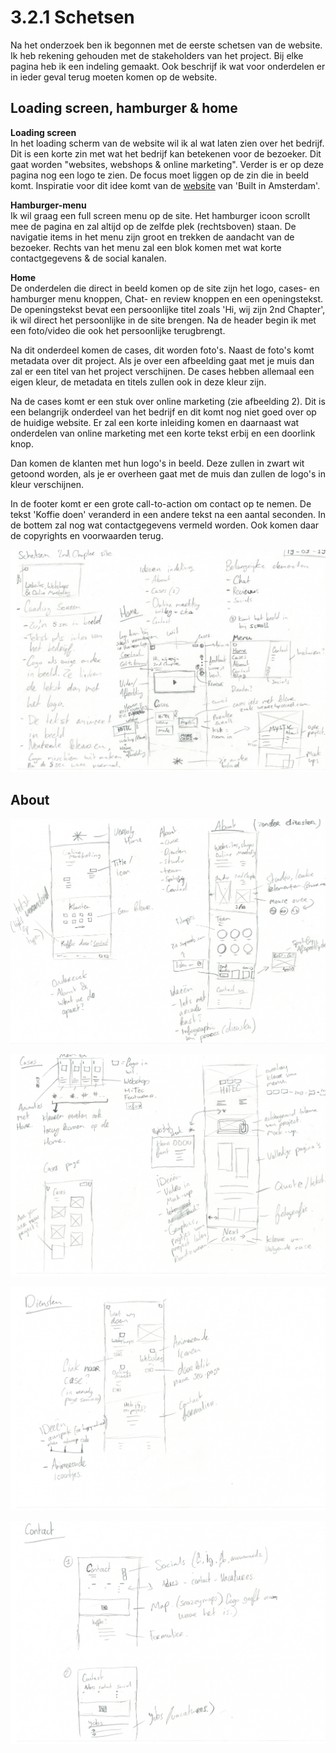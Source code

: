 # 3.2.1 Schetsen

Na het onderzoek ben ik begonnen met de eerste schetsen van de website. Ik heb rekening gehouden met de stakeholders van het project. Bij elke pagina heb ik een indeling gemaakt. Ook beschrijf ik wat voor onderdelen er in ieder geval terug moeten komen op de website.

## Loading screen, hamburger & home

**Loading screen**  
In het loading scherm van de website wil ik al wat laten zien over het bedrijf. Dit is een korte zin met wat het bedrijf kan betekenen voor de bezoeker. Dit gaat worden "websites, webshops & online marketing". Verder is er op deze pagina nog een logo te zien. De focus moet liggen op de zin die in beeld komt. Inspiratie voor dit idee komt van de [website](https://www.buildinamsterdam.com/cases) van 'Built in Amsterdam'.

**Hamburger-menu**  
Ik wil graag een full screen menu op de site. Het hamburger icoon scrollt mee de pagina en zal altijd op de zelfde plek \(rechtsboven\) staan. De navigatie items in het menu zijn groot en trekken de aandacht van de bezoeker. Rechts van het menu zal een blok komen met wat korte contactgegevens & de social kanalen. 

**Home**   
De onderdelen die direct in beeld komen op de site zijn het logo, cases- en hamburger menu knoppen, Chat- en review knoppen en een openingstekst. De openingstekst bevat een persoonlijke titel zoals 'Hi, wij zijn 2nd Chapter', ik wil direct het persoonlijke in de site brengen. Na de header begin ik met een foto/video die ook het persoonlijke terugbrengt. 

Na dit onderdeel komen de cases, dit worden foto's. Naast de foto's komt metadata over dit project. Als je over een afbeelding gaat met je muis dan zal er een titel van het project verschijnen. De cases hebben allemaal een eigen kleur, de metadata en titels zullen ook in deze kleur zijn. 

Na de cases komt er een stuk over online marketing \(zie afbeelding 2\). Dit is een belangrijk onderdeel van het bedrijf en dit komt nog niet goed over op de huidige website. Er zal een korte inleiding komen en daarnaast wat onderdelen van online marketing met een korte tekst erbij en een doorlink knop.

Dan komen de klanten met hun logo's in beeld. Deze zullen in zwart wit getoond worden, als je er overheen gaat met de muis dan zullen de logo's in kleur verschijnen.

In de footer komt er een grote call-to-action om contact op te nemen. De tekst 'Koffie doen' veranderd in een andere tekst na een aantal seconden. In de bottem zal nog wat contactgegevens vermeld worden. Ook komen daar de copyrights en voorwaarden terug.

![Afb 1. Loading screen / Home\(1\) / Hamburger-menu](../../.gitbook/assets/schets1.jpg)



## About

![Afb 2. Home\(vervolg\) / About](../../.gitbook/assets/schets2.jpg)

![Afb 3. Cases-menu / Cases-page / Cases-detail-page](../../.gitbook/assets/schets3.jpg)

![Afb 4. Diensten](../../.gitbook/assets/schets4.jpg)

![Afb 5. Contact](../../.gitbook/assets/schets5.jpg)



